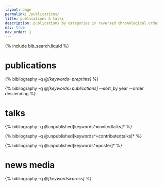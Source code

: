 ```yaml
---
layout: page
permalink: /publications/
title: publications & talks
description: publications by categories in reversed chronological order. generated by jekyll-scholar.
nav: true
nav_order: 1
---
```


<!-- _pages/publications.md -->

<!-- Bibsearch Feature -->

{% include bib_search.liquid %}

<h1>publications</h1>

<div class="publications">

{% bibliography  -q @*[keywords=preprints]*  %}

{% bibliography  -q @*[keywords=publications]* --sort_by year --order descending %}

<h1>talks</h1>

{% bibliography  -q @unpublished[keywords^=invitedtalks]*  %}

{% bibliography  -q @unpublished[keywords^=contributedtalks]*  %}

{% bibliography  -q @unpublished[keywords^=poster]*  %}

<h1>news media</h1>

{% bibliography  -q @*[keywords=press]*  %}

</div>
